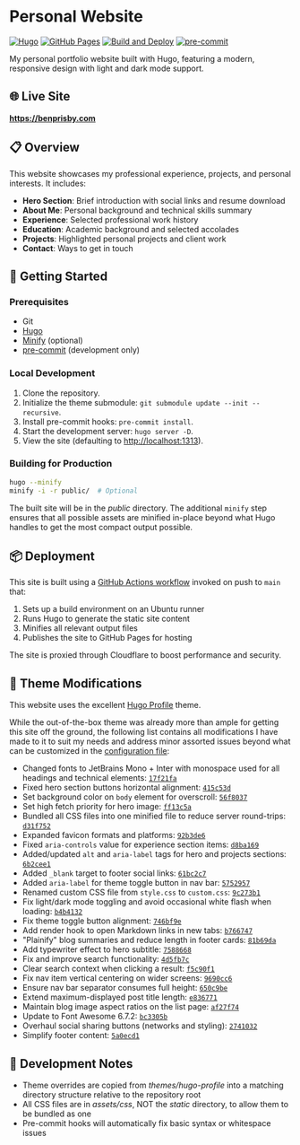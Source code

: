 # Personal Website

[![Hugo](https://img.shields.io/badge/Hugo-FF4088?logo=hugo&logoColor=white)](https://gohugo.io/)
[![GitHub Pages](https://img.shields.io/badge/GitHub%20Pages-222222?logo=github&logoColor=white)](https://pages.github.com/)
[![Build and Deploy](https://github.com/benprisby/personal-website/actions/workflows/hugo.yaml/badge.svg)](https://github.com/benprisby/personal-website/actions/workflows/hugo.yaml)
[![pre-commit](https://img.shields.io/badge/pre--commit-enabled-brightgreen?logo=pre-commit)](https://github.com/pre-commit/pre-commit)

My personal portfolio website built with Hugo, featuring a modern, responsive design with light and dark mode support.

## 🌐 Live Site

**<https://benprisby.com>**

## 📋 Overview

This website showcases my professional experience, projects, and personal interests. It includes:

- **Hero Section**: Brief introduction with social links and resume download
- **About Me**: Personal background and technical skills summary
- **Experience**: Selected professional work history
- **Education**: Academic background and selected accolades
- **Projects**: Highlighted personal projects and client work
- **Contact**: Ways to get in touch

## 🚀 Getting Started

### Prerequisites

- Git
- [Hugo](https://gohugo.io/installation/)
- [Minify](https://github.com/tdewolff/minify) (optional)
- [pre-commit](https://pre-commit.com) (development only)

### Local Development

1. Clone the repository.
2. Initialize the theme submodule: `git submodule update --init --recursive`.
3. Install pre-commit hooks: `pre-commit install`.
4. Start the development server: `hugo server -D`.
5. View the site (defaulting to <http://localhost:1313>).

### Building for Production

```bash
hugo --minify
minify -i -r public/  # Optional
```

The built site will be in the *public* directory. The additional `minify` step ensures that all possible assets are
minified in-place beyond what Hugo handles to get the most compact output possible.

## 📦 Deployment

This site is built using a [GitHub Actions workflow](.github/workflows/hugo.yaml) invoked on push to `main` that:

1. Sets up a build environment on an Ubuntu runner
2. Runs Hugo to generate the static site content
3. Minifies all relevant output files
4. Publishes the site to GitHub Pages for hosting

The site is proxied through Cloudflare to boost performance and security.

## 🎨 Theme Modifications

This website uses the excellent [Hugo Profile](https://github.com/gurusabarish/hugo-profile) theme.

While the out-of-the-box theme was already more than ample for getting this site off the ground, the following list
contains all modifications I have made to it to suit my needs and address minor assorted issues beyond what can be
customized in the [configuration file](hugo.yaml):

- Changed fonts to JetBrains Mono + Inter with monospace used for all headings and technical elements:
  [`17f21fa`](https://github.com/benprisby/personal-website/commit/17f21fa5a280352fdd314e4188a999851b4d9757)
- Fixed hero section buttons horizontal alignment:
  [`415c53d`](https://github.com/benprisby/personal-website/commit/415c53d3fddf64eea222e07d2f96ac4791403419)
- Set background color on `body` element for overscroll:
  [`56f8037`](https://github.com/benprisby/personal-website/commit/56f8037492f41c016594452874f00ae3c12b43c3)
- Set high fetch priority for hero image:
  [`ff13c5a`](https://github.com/benprisby/personal-website/commit/ff13c5a8d486d2cd1940527b6e175f09e552f203)
- Bundled all CSS files into one minified file to reduce server round-trips:
  [`d31f752`](https://github.com/benprisby/personal-website/commit/d31f7520dedf8b601812384cb4f9920d7c2ee1ac)
- Expanded favicon formats and platforms:
  [`92b3de6`](https://github.com/benprisby/personal-website/commit/92b3de69583e7e91acf17ba7c64ff5aa772dc2b1)
- Fixed `aria-controls` value for experience section items:
  [`d8ba169`](https://github.com/benprisby/personal-website/commit/d8ba169196605ef9aad36ab57437777a30b00190)
- Added/updated `alt` and `aria-label` tags for hero and projects sections:
  [`6b2cee1`](https://github.com/benprisby/personal-website/commit/6b2cee14017e89a4090cb974ea382baab1ca1d6d)
- Added `_blank` target to footer social links:
  [`61bc2c7`](https://github.com/benprisby/personal-website/commit/61bc2c7ae3433651a9fbf359afb3550ac1eebb14)
- Added `aria-label` for theme toggle button in nav bar:
  [`5752957`](https://github.com/benprisby/personal-website/commit/5752957d7b02054055ca837bcf28fd9004ad057b)
- Renamed custom CSS file from `style.css` to `custom.css`:
  [`9c273b1`](https://github.com/benprisby/personal-website/commit/9c273b18ee9521beaab7fddf5fa807356809d058)
- Fix light/dark mode toggling and avoid occasional white flash when loading:
  [`b4b4132`](https://github.com/benprisby/personal-website/commit/b4b41327dc2ec2cf1f8971f48db3586ede6909fd)
- Fix theme toggle button alignment:
  [`746bf9e`](https://github.com/benprisby/personal-website/commit/746bf9e1e35bfcdd29ab9d2af4bcd355257f5b00)
- Add render hook to open Markdown links in new tabs:
  [`b766747`](https://github.com/benprisby/personal-website/commit/b7667471e0c40d66869baf156a9c641c4bcc0bd7)
- "Plainify" blog summaries and reduce length in footer cards:
  [`81b69da`](https://github.com/benprisby/personal-website/commit/81b69dae19165038c23913aa72a566e479dd91f3)
- Add typewriter effect to hero subtitle:
  [`7588668`](https://github.com/benprisby/personal-website/commit/758866856647a67edd72165bb1fc4f32abfc7deb)
- Fix and improve search functionality:
  [`4d5fb7c`](https://github.com/benprisby/personal-website/commit/4d5fb7ce7a9de1415d85047c31c55d012686b563)
- Clear search context when clicking a result:
  [`f5c90f1`](https://github.com/benprisby/personal-website/commit/f5c90f19857363ea63a778ae334d750a11883c97)
- Fix nav item vertical centering on wider screens:
  [`9690cc6`](https://github.com/benprisby/personal-website/commit/9690cc6e0c4c65db2c3f32d8ab1a2beed79ad67a)
- Ensure nav bar separator consumes full height:
  [`650c9be`](https://github.com/benprisby/personal-website/commit/650c9be22462400c877fb23204e934b0b50fcd5e)
- Extend maximum-displayed post title length:
  [`e836771`](https://github.com/benprisby/personal-website/commit/e83677132196c47441a4ee8598ab3a6bbe7ae2e0)
- Maintain blog image aspect ratios on the list page:
  [`af27f74`](https://github.com/benprisby/personal-website/commit/af27f74ffefed584a0a3c9bda1f9061f73ad255e)
- Update to Font Awesome 6.7.2:
  [`bc3305b`](https://github.com/benprisby/personal-website/commit/bc3305b4ac4c7aee89eef40495e73dc210826dd7)
- Overhaul social sharing buttons (networks and styling):
  [`2741032`](https://github.com/benprisby/personal-website/commit/274103225bff308f98cc4eb34e197e9bc1a39bf3)
- Simplify footer content:
  [`5a0ecd1`](https://github.com/benprisby/personal-website/commit/5a0ecd17cea94d8086449127190a1696a7957f97)

## 🔧 Development Notes

- Theme overrides are copied from *themes/hugo-profile* into a matching directory structure relative to the repository
  root
- All CSS files are in *assets/css*, NOT the *static* directory, to allow them to be bundled as one
- Pre-commit hooks will automatically fix basic syntax or whitespace issues
